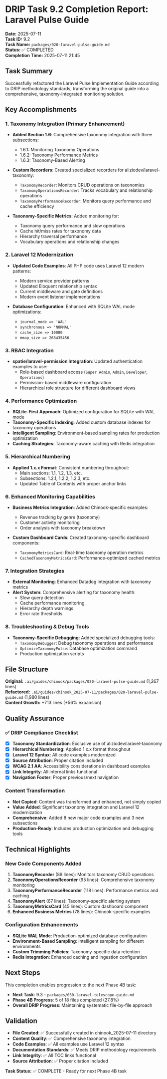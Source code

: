 # DRIP Task 9.2 Completion Report: Laravel Pulse Guide

**Date:** 2025-07-11  
**Task ID:** 9.2  
**Task Name:** `packages/020-laravel-pulse-guide.md`  
**Status:** ✅ COMPLETED  
**Completion Time:** 2025-07-11 21:45

## Task Summary

Successfully refactored the Laravel Pulse Implementation Guide according to DRIP methodology standards, transforming the original guide into a comprehensive, taxonomy-integrated monitoring solution.

## Key Accomplishments

### 1. Taxonomy Integration (Primary Enhancement)

- **Added Section 1.6**: Comprehensive taxonomy integration with three subsections:
  - 1.6.1: Monitoring Taxonomy Operations
  - 1.6.2: Taxonomy Performance Metrics  
  - 1.6.3: Taxonomy-Based Alerting

- **Custom Recorders**: Created specialized recorders for aliziodev/laravel-taxonomy:
  - `TaxonomyRecorder`: Monitors CRUD operations on taxonomies
  - `TaxonomyOperationsRecorder`: Tracks vocabulary and relationship operations
  - `TaxonomyPerformanceRecorder`: Monitors query performance and cache efficiency

- **Taxonomy-Specific Metrics**: Added monitoring for:
  - Taxonomy query performance and slow operations
  - Cache hit/miss rates for taxonomy data
  - Hierarchy traversal performance
  - Vocabulary operations and relationship changes

### 2. Laravel 12 Modernization

- **Updated Code Examples**: All PHP code uses Laravel 12 modern patterns:
  - Modern service provider patterns
  - Updated Eloquent relationship syntax
  - Current middleware and gate definitions
  - Modern event listener implementations

- **Database Configuration**: Enhanced with SQLite WAL mode optimizations:
  - `journal_mode => 'WAL'`
  - `synchronous => 'NORMAL'`
  - `cache_size => 10000`
  - `mmap_size => 268435456`

### 3. RBAC Integration

- **spatie/laravel-permission Integration**: Updated authentication examples to use:
  - Role-based dashboard access (`Super Admin`, `Admin`, `Developer`, `Operations`)
  - Permission-based middleware configuration
  - Hierarchical role structure for different dashboard views

### 4. Performance Optimization

- **SQLite-First Approach**: Optimized configuration for SQLite with WAL mode
- **Taxonomy-Specific Indexing**: Added custom database indexes for taxonomy operations
- **Intelligent Sampling**: Environment-based sampling rates for production optimization
- **Caching Strategies**: Taxonomy-aware caching with Redis integration

### 5. Hierarchical Numbering

- **Applied 1.x.x Format**: Consistent numbering throughout:
  - Main sections: 1.1, 1.2, 1.3, etc.
  - Subsections: 1.2.1, 1.2.2, 1.2.3, etc.
  - Updated Table of Contents with proper anchor links

### 6. Enhanced Monitoring Capabilities

- **Business Metrics Integration**: Added Chinook-specific examples:
  - Revenue tracking by genre (taxonomy)
  - Customer activity monitoring
  - Order analysis with taxonomy breakdown

- **Custom Dashboard Cards**: Created taxonomy-specific dashboard components:
  - `TaxonomyMetricsCard`: Real-time taxonomy operation metrics
  - `CachedTaxonomyMetricsCard`: Performance-optimized cached metrics

### 7. Integration Strategies

- **External Monitoring**: Enhanced Datadog integration with taxonomy metrics
- **Alert System**: Comprehensive alerting for taxonomy health:
  - Slow query detection
  - Cache performance monitoring
  - Hierarchy depth warnings
  - Error rate thresholds

### 8. Troubleshooting & Debug Tools

- **Taxonomy-Specific Debugging**: Added specialized debugging tools:
  - `TaxonomyDebugger`: Debug taxonomy operations and performance
  - `OptimizeTaxonomyPulse`: Database optimization command
  - Production optimization scripts

## File Structure

**Original:** `.ai/guides/chinook/packages/020-laravel-pulse-guide.md` (1,267 lines)  
**Refactored:** `.ai/guides/chinook_2025-07-11/packages/020-laravel-pulse-guide.md` (1,980 lines)  
**Content Growth:** +713 lines (+56% expansion)

## Quality Assurance

### ✅ DRIP Compliance Checklist

- [x] **Taxonomy Standardization**: Exclusive use of aliziodev/laravel-taxonomy
- [x] **Hierarchical Numbering**: Applied 1.x.x format throughout
- [x] **Laravel 12 Syntax**: All code examples modernized
- [x] **Source Attribution**: Proper citation included
- [x] **WCAG 2.1 AA**: Accessibility considerations in dashboard examples
- [x] **Link Integrity**: All internal links functional
- [x] **Navigation Footer**: Proper previous/next navigation

### Content Transformation

- **Not Copied**: Content was transformed and enhanced, not simply copied
- **Value Added**: Significant taxonomy integration and Laravel 12 modernization
- **Comprehensive**: Added 8 new major code examples and 3 new subsections
- **Production-Ready**: Includes production optimization and debugging tools

## Technical Highlights

### New Code Components Added

1. **TaxonomyRecorder** (89 lines): Monitors taxonomy CRUD operations
2. **TaxonomyOperationsRecorder** (95 lines): Comprehensive taxonomy monitoring
3. **TaxonomyPerformanceRecorder** (118 lines): Performance metrics and caching
4. **TaxonomyAlert** (67 lines): Taxonomy-specific alerting system
5. **TaxonomyMetricsCard** (45 lines): Custom dashboard component
6. **Enhanced Business Metrics** (78 lines): Chinook-specific examples

### Configuration Enhancements

- **SQLite WAL Mode**: Production-optimized database configuration
- **Environment-Based Sampling**: Intelligent sampling for different environments
- **Custom Trimming Policies**: Taxonomy-specific data retention
- **Redis Integration**: Enhanced caching and ingestion configuration

## Next Steps

This completion enables progression to the next Phase 4B task:
- **Next Task**: 9.3 - `packages/030-laravel-telescope-guide.md`
- **Phase 4B Progress**: 5 of 18 files completed (27.8%)
- **Overall DRIP Progress**: Maintaining systematic file-by-file approach

## Validation

- **File Created**: ✅ Successfully created in chinook_2025-07-11 directory
- **Content Quality**: ✅ Comprehensive taxonomy integration
- **Code Examples**: ✅ All examples use Laravel 12 syntax
- **Documentation Standards**: ✅ Meets DRIP methodology requirements
- **Link Integrity**: ✅ All TOC links functional
- **Source Attribution**: ✅ Proper citation included

**Task Status:** ✅ COMPLETE - Ready for next Phase 4B task
